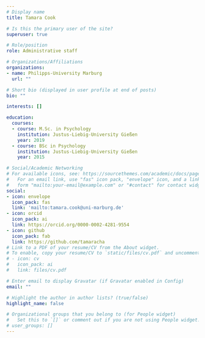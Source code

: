 ```yaml
---
# Display name
title: Tamara Cook

# Is this the primary user of the site?
superuser: true

# Role/position
role: Administrative staff

# Organizations/Affiliations
organizations:
- name: Philipps-University Marburg
  url: ""

# Short bio (displayed in user profile at end of posts)
bio: ""

interests: []

education:
  courses:
  - course: M.Sc. in Psychology
    institution: Justus-Liebig-University Gießen
    year: 2019
  - course: BSc in Psychology
    institution: Justus-Liebig-University Gießen
    year: 2015

# Social/Academic Networking
# For available icons, see: https://sourcethemes.com/academic/docs/page-builder/#icons
#   For an email link, use "fas" icon pack, "envelope" icon, and a link in the
#   form "mailto:your-email@example.com" or "#contact" for contact widget.
social:
- icon: envelope
  icon_pack: fas
  link: 'mailto:tamara.cook@uni-marburg.de'
- icon: orcid
  icon_pack: ai
  link: https://orcid.org/0000-0002-4281-9554
- icon: github
  icon_pack: fab
  link: https://github.com/tamaracha
# Link to a PDF of your resume/CV from the About widget.
# To enable, copy your resume/CV to `static/files/cv.pdf` and uncomment the lines below.
# - icon: cv
#   icon_pack: ai
#   link: files/cv.pdf

# Enter email to display Gravatar (if Gravatar enabled in Config)
email: ""

# Highlight the author in author lists? (true/false)
highlight_name: false

# Organizational groups that you belong to (for People widget)
#   Set this to `[]` or comment out if you are not using People widget.
# user_groups: []
---
```

